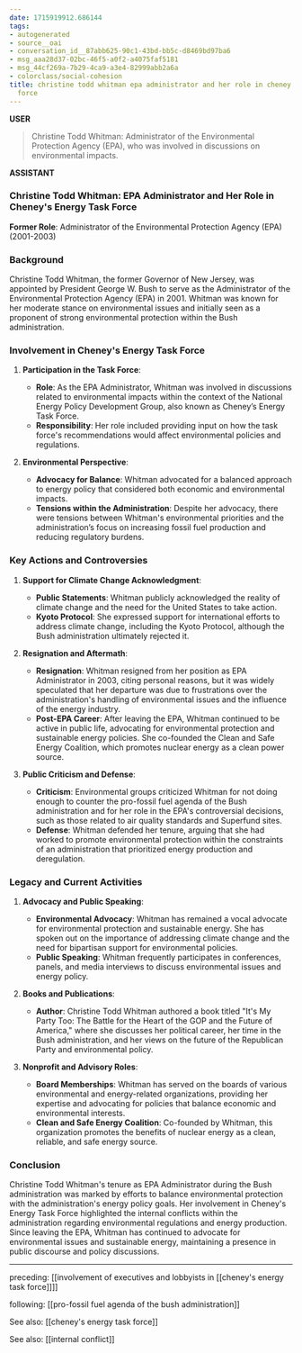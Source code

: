 ```yaml
---
date: 1715919912.686144
tags:
- autogenerated
- source__oai
- conversation_id__87abb625-90c1-43bd-bb5c-d8469bd97ba6
- msg_aaa28d37-02bc-46f5-a0f2-a4075faf5181
- msg_44cf269a-7b29-4ca9-a3e4-82999abb2a6a
- colorclass/social-cohesion
title: christine todd whitman epa administrator and her role in cheney's energy task
  force
---
```


**USER**

> Christine Todd Whitman: Administrator of the Environmental Protection Agency (EPA), who was involved in discussions on environmental impacts.


**ASSISTANT**

### Christine Todd Whitman: EPA Administrator and Her Role in Cheney's Energy Task Force

**Former Role**: Administrator of the Environmental Protection Agency (EPA) (2001-2003)

### Background

Christine Todd Whitman, the former Governor of New Jersey, was appointed by President George W. Bush to serve as the Administrator of the Environmental Protection Agency (EPA) in 2001. Whitman was known for her moderate stance on environmental issues and initially seen as a proponent of strong environmental protection within the Bush administration.

### Involvement in Cheney's Energy Task Force

1. **Participation in the Task Force**:
   - **Role**: As the EPA Administrator, Whitman was involved in discussions related to environmental impacts within the context of the National Energy Policy Development Group, also known as Cheney’s Energy Task Force.
   - **Responsibility**: Her role included providing input on how the task force's recommendations would affect environmental policies and regulations.

2. **Environmental Perspective**:
   - **Advocacy for Balance**: Whitman advocated for a balanced approach to energy policy that considered both economic and environmental impacts.
   - **Tensions within the Administration**: Despite her advocacy, there were tensions between Whitman's environmental priorities and the administration’s focus on increasing fossil fuel production and reducing regulatory burdens.

### Key Actions and Controversies

1. **Support for Climate Change Acknowledgment**:
   - **Public Statements**: Whitman publicly acknowledged the reality of climate change and the need for the United States to take action.
   - **Kyoto Protocol**: She expressed support for international efforts to address climate change, including the Kyoto Protocol, although the Bush administration ultimately rejected it.

2. **Resignation and Aftermath**:
   - **Resignation**: Whitman resigned from her position as EPA Administrator in 2003, citing personal reasons, but it was widely speculated that her departure was due to frustrations over the administration's handling of environmental issues and the influence of the energy industry.
   - **Post-EPA Career**: After leaving the EPA, Whitman continued to be active in public life, advocating for environmental protection and sustainable energy policies. She co-founded the Clean and Safe Energy Coalition, which promotes nuclear energy as a clean power source.

3. **Public Criticism and Defense**:
   - **Criticism**: Environmental groups criticized Whitman for not doing enough to counter the pro-fossil fuel agenda of the Bush administration and for her role in the EPA's controversial decisions, such as those related to air quality standards and Superfund sites.
   - **Defense**: Whitman defended her tenure, arguing that she had worked to promote environmental protection within the constraints of an administration that prioritized energy production and deregulation.

### Legacy and Current Activities

1. **Advocacy and Public Speaking**:
   - **Environmental Advocacy**: Whitman has remained a vocal advocate for environmental protection and sustainable energy. She has spoken out on the importance of addressing climate change and the need for bipartisan support for environmental policies.
   - **Public Speaking**: Whitman frequently participates in conferences, panels, and media interviews to discuss environmental issues and energy policy.

2. **Books and Publications**:
   - **Author**: Christine Todd Whitman authored a book titled "It's My Party Too: The Battle for the Heart of the GOP and the Future of America," where she discusses her political career, her time in the Bush administration, and her views on the future of the Republican Party and environmental policy.

3. **Nonprofit and Advisory Roles**:
   - **Board Memberships**: Whitman has served on the boards of various environmental and energy-related organizations, providing her expertise and advocating for policies that balance economic and environmental interests.
   - **Clean and Safe Energy Coalition**: Co-founded by Whitman, this organization promotes the benefits of nuclear energy as a clean, reliable, and safe energy source.

### Conclusion

Christine Todd Whitman's tenure as EPA Administrator during the Bush administration was marked by efforts to balance environmental protection with the administration's energy policy goals. Her involvement in Cheney's Energy Task Force highlighted the internal conflicts within the administration regarding environmental regulations and energy production. Since leaving the EPA, Whitman has continued to advocate for environmental issues and sustainable energy, maintaining a presence in public discourse and policy discussions.


---

preceding: [[involvement of executives and lobbyists in [[cheney's energy task force]]]]  


following: [[pro-fossil fuel agenda of the bush administration]]

See also: [[cheney's energy task force]]


See also: [[internal conflict]]